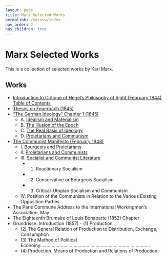 ```yaml
---
layout: page
title: Marx Selected Works
permalink: /marxsw/index
nav_order: 2
has_children: true
---
```


# Marx Selected Works

This is a collection of selected works by Karl Marx.

## Works

- [Introduction to Critique of Hegel’s Philosophy of Right (February 1844) Table of Contents](/_pages/marxsw/introduction-to-critique.md)
- [Theses on Feuerbach (1845)](/_pages/marxsw/theses-on-feuerbach.md/)
- [“The German Ideology” Chapter 1 (1845)](/_pages/marxsw/the-german-ideology-chapter-1/)
   - A. [Idealism and Materialism](/_pages/marxsw/the-german-ideology-chapter-1.md/#a-idealism-and-materialism)
   - B. [The Illusion of the Epoch](/_pages/marxsw/the-german-ideology-chapter-1.md/#b-the-illusion-of-the-epoch)
   - C. [The Real Basis of Ideology](/_pages/marxsw/the-german-ideology-chapter-1.md/#c-the-real-basis-of-ideology)
   - D. [Proletarians and Communism](/_pages/marxsw/the-german-ideology-chapter-1.md/#d-proletarians-and-communism)
- [The Communist Manifesto (February 1848)](/_pages/marxsw/manifesto.md)
   - I. [Bourgeois and Proletarians](/_pages/marxsw/manifesto.md/#i-bourgeois-and-proletarians)
   - II. [Proletarians and Communists](/_pages/marxsw/manifesto.md/#proletarians-and-communists)
   - III. [Socialist and Communist Literature](/_pages/marxsw/)
      - 1. Reactionary Socialism
      - 2. Conservative or Bourgeois Socialism
      - 3. Critical-Utopian Socialism and Communism
   - IV. Position of the Communists in Relation to the Various Existing Opposition Parties
- The Paris Commune Address to the International Workingmen’s Association, May
- The Eighteenth Brumaire of Louis Bonaparte (1852) Chapter
- Grundrisse. Introduction (1857)
      - (1) Production
   - (2) The General Relation of Production to Distribution, Exchange, Consumption
   - (3) The Method of Political Economy.....................................................................................
   - (4) Production. Means of Production and Relations of Production.